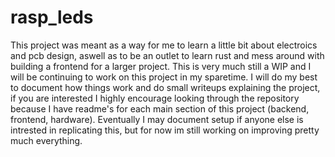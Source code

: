 # rasp_leds
This project was meant as a way for me to learn a little bit about electroics and pcb design, aswell as to be an outlet to learn rust and mess around with building a frontend for a larger project. This is very much still a WIP and I will be continuing to work on this project in my sparetime. I will do my best to document how things work and do small writeups explaining the project, if you are interested I highly encourage looking through the repository because I have readme's for each main section of this project (backend, frontend, hardware). Eventually I may document setup if anyone else is intrested in replicating this, but for now im still working on improving pretty much everything.
